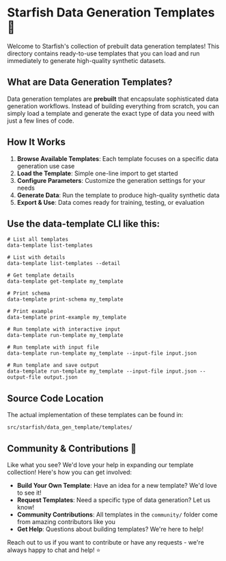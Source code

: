 # Starfish Data Generation Templates 🌟

Welcome to Starfish's collection of prebuilt data generation templates! This directory contains ready-to-use templates that you can load and run immediately to generate high-quality synthetic datasets.

## What are Data Generation Templates?

Data generation templates are **prebuilt** that encapsulate sophisticated data generation workflows. Instead of building everything from scratch, you can simply load a template and generate the exact type of data you need with just a few lines of code.

## How It Works

1. **Browse Available Templates**: Each template focuses on a specific data generation use case
2. **Load the Template**: Simple one-line import to get started
3. **Configure Parameters**: Customize the generation settings for your needs
4. **Generate Data**: Run the template to produce high-quality synthetic data
5. **Export & Use**: Data comes ready for training, testing, or evaluation

## Use the data-template CLI like this:
```
# List all templates
data-template list-templates

# List with details
data-template list-templates --detail

# Get template details
data-template get-template my_template

# Print schema
data-template print-schema my_template

# Print example
data-template print-example my_template

# Run template with interactive input
data-template run-template my_template

# Run template with input file
data-template run-template my_template --input-file input.json

# Run template and save output
data-template run-template my_template --input-file input.json --output-file output.json
```
## Source Code Location

The actual implementation of these templates can be found in:
```
src/starfish/data_gen_template/templates/
```



## Community & Contributions 🤝

Like what you see? We'd love your help in expanding our template collection! Here's how you can get involved:

- **Build Your Own Template**: Have an idea for a new template? We'd love to see it!
- **Request Templates**: Need a specific type of data generation? Let us know!
- **Community Contributions**: All templates in the `community/` folder come from amazing contributors like you
- **Get Help**: Questions about building templates? We're here to help!

Reach out to us if you want to contribute or have any requests - we're always happy to chat and help! ⭐